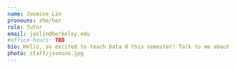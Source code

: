 ```yaml
---
name: Jasmine Lin
pronouns: she/her
role: Tutor
email: jaslin@berkeley.edu
#office-hours: TBD
bio: Hello, so excited to teach Data 8 this semester! Talk to me about anything, especially food-related topics!
photo: staff/jasmine.jpg
---
```


